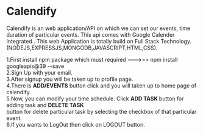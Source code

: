 # Calendify
Calendify is an web application/API on which we can set our events, time duration of particular events. 
This api comes with Google Calender Integrated . This web Application is totally build on Full Stack Technology. (NODEJS,EXPRESSJS,MONGODB,JAVASCRIPT,HTML,CSS).

1.First install npm package which must required --->>>      npm install googleapis@39 --save
<br>2.Sign Up with your email.
<br>3.After signup you will be taken up to profile page.
<br>4.There is <strong>ADD/EVENTS</strong> button click and you will taken up to home page of calendify.
<br>5.Now, you can modify your time schedule. Click <strong>ADD TASK </strong>button for adding task and <strong>DELETE TASK</strong> <br>button for delete particular task by      selecting the checkbox of that particular event.
<br>6.If you wants to LogOut then click on LOGOUT button.
